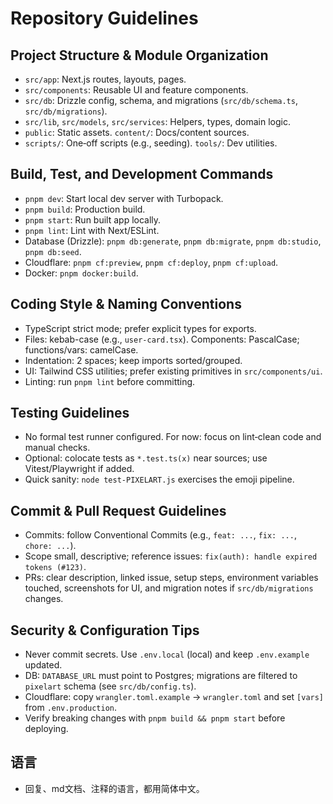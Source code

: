 # Repository Guidelines

## Project Structure & Module Organization
- `src/app`: Next.js routes, layouts, pages.
- `src/components`: Reusable UI and feature components.
- `src/db`: Drizzle config, schema, and migrations (`src/db/schema.ts`, `src/db/migrations`).
- `src/lib`, `src/models`, `src/services`: Helpers, types, domain logic.
- `public`: Static assets. `content/`: Docs/content sources.
- `scripts/`: One‑off scripts (e.g., seeding). `tools/`: Dev utilities.

## Build, Test, and Development Commands
- `pnpm dev`: Start local dev server with Turbopack.
- `pnpm build`: Production build.
- `pnpm start`: Run built app locally.
- `pnpm lint`: Lint with Next/ESLint.
- Database (Drizzle): `pnpm db:generate`, `pnpm db:migrate`, `pnpm db:studio`, `pnpm db:seed`.
- Cloudflare: `pnpm cf:preview`, `pnpm cf:deploy`, `pnpm cf:upload`.
- Docker: `pnpm docker:build`.

## Coding Style & Naming Conventions
- TypeScript strict mode; prefer explicit types for exports.
- Files: kebab-case (e.g., `user-card.tsx`). Components: PascalCase; functions/vars: camelCase.
- Indentation: 2 spaces; keep imports sorted/grouped.
- UI: Tailwind CSS utilities; prefer existing primitives in `src/components/ui`.
- Linting: run `pnpm lint` before committing.

## Testing Guidelines
- No formal test runner configured. For now: focus on lint‑clean code and manual checks.
- Optional: colocate tests as `*.test.ts(x)` near sources; use Vitest/Playwright if added.
- Quick sanity: `node test-PIXELART.js` exercises the emoji pipeline.

## Commit & Pull Request Guidelines
- Commits: follow Conventional Commits (e.g., `feat: ...`, `fix: ...`, `chore: ...`).
- Scope small, descriptive; reference issues: `fix(auth): handle expired tokens (#123)`.
- PRs: clear description, linked issue, setup steps, environment variables touched, screenshots for UI, and migration notes if `src/db/migrations` changes.

## Security & Configuration Tips
- Never commit secrets. Use `.env.local` (local) and keep `.env.example` updated.
- DB: `DATABASE_URL` must point to Postgres; migrations are filtered to `pixelart` schema (see `src/db/config.ts`).
- Cloudflare: copy `wrangler.toml.example` → `wrangler.toml` and set `[vars]` from `.env.production`.
- Verify breaking changes with `pnpm build && pnpm start` before deploying.

## 语言
- 回复、md文档、注释的语言，都用简体中文。